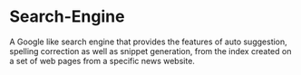 # Search-Engine
A Google like search engine that provides the features of auto suggestion, spelling correction as well as snippet generation, from the index created on a set of web pages from a specific news website.
